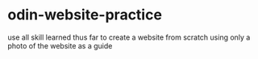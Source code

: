 # odin-website-practice
use all skill learned thus far to create a website from scratch using only
a photo of the website as a guide
